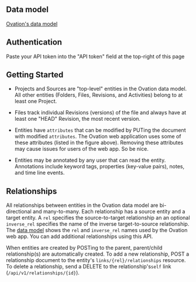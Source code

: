
## Data model
[Ovation's data model](/public/data_model.png)

## Authentication
Paste your API token into the "API token" field at the top-right of this page


## Getting Started
- Projects and Sources are "top-level" entities in the Ovation data model. 
All other entities (Folders, Files, Revisions, and Activities) belong to at least one Project.

- Files track individual Revisions (versions) of the file and always have at least one "HEAD" Revision, the most recent version.

- Entities have `attributes` that can be modified by PUTing the document with modified `attributes`. The Ovation web application uses some of these attributes (listed in the figure above). Removing these attributes may cause issues for users of the web app. So be nice.

- Entities may be annotated by any user that can read the entity. Annotations include keyword tags, properties (key-value pairs), notes, and time line events.

## Relationships

All relationships between entities in the Ovation data model are bi-directional and many-to-many. Each relationship has a source entity and a target entity. A `rel` specifies the source-to-target relationship an an optional `inverse_rel` specifies the name of the inverse target-to-source relationship. The [data model](/public/data_model.png) shows the `rel` and `inverse_rel` names used by the Ovation web app. You can add additional relationships using this API.

When entities are created by POSTing to the parent, parent/child relationship(s) are automatically created. To add a new relationship, POST a relationship document to the entity's `links/{rel}/relationships` resource. To delete a relationship, send a DELETE to the relationship's`self` link (`/api/v1/relationships/{id}`).
